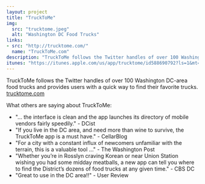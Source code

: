 ```yaml
---
layout: project
title: "TruckToMe"
img:
  src: "trucktome.jpeg"
  alt: "Washington DC Food Trucks"
links:
- src: "http://trucktome.com/"
  name: "TruckToMe.com"
description: "TruckToMe follows the Twitter handles of over 100 Washington DC-area food trucks and provides users with a quick way to find their favorite trucks."
itunes: "https://itunes.apple.com/us/app/trucktome/id588690792?ls=1&mt=8"
---
```


TruckToMe follows the Twitter handles of over 100 Washington DC-area food trucks and provides users with a quick way to find their favorite trucks. [trucktome.com](http://trucktome.com)

What others are saying about TruckToMe:

* "... the interface is clean and the app launches its directory of mobile vendors fairly speedily." - DCist
* "If you live in the DC area, and need more than wine to survive, the TruckToMe app is a must have." - CellarBlog
* "For a city with a constant influx of newcomers unfamiliar with the terrain, this is a valuable tool ..." - The Washington Post
* "Whether you’re in Rosslyn craving Korean or near Union Station wishing you had some midday meatballs, a new app can tell you where to find the District’s dozens of food trucks at any given time." - CBS DC
* "Great to use in the DC area!!" - User Review